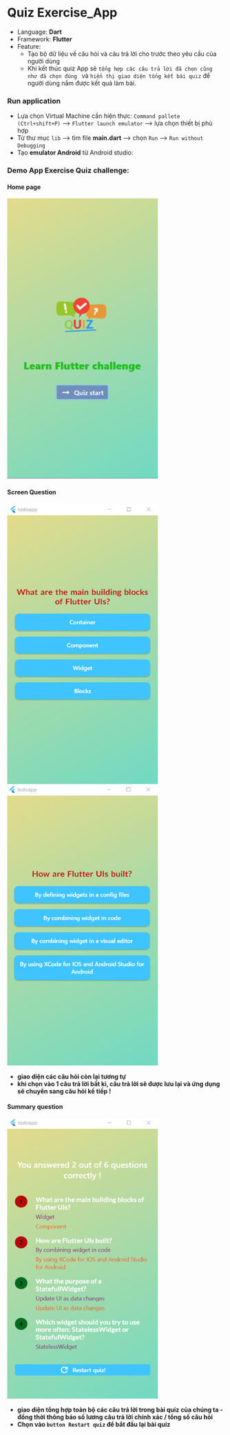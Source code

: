 # Quiz Exercise_App
- Language: **Dart**
- Framework: **Flutter**
- Feature:
    - Tạo bộ dữ liệu về câu hỏi và câu trả lời cho trước theo yêu cầu của người dùng
    - Khi kết thúc quiz App sẽ `tổng hợp các câu trả lời đã chọn cũng như đã chọn đúng ` và `hiển thị giao diện tổng kết bài quiz` để người dùng nắm được kết quả làm bài.
### Run application
 - Lựa chọn Virtual Machine cần hiện thực: `Command pallete (Ctrl+shift+P)` --> `Flutter launch emulator` --> lựa chọn thiết bị phù hợp
 - Từ thư mục `lib` --> tìm file **main.dart** --> chọn `Run` --> `Run without Debugging`
 - Tạo **emulator Android** từ Android studio: 
    

### Demo App Exercise Quiz challenge:
#### Home page
  <img src = "./assets/images/homepage.PNG" width = 350 height = 650 />
  
#### Screen Question
  <img src = "./assets/images/question_screen.png" width = 350 height = 650 />
  <img src = "./assets/images/q2_screen.png" width = 350 height = 650 />
  
- **giao diện các câu hỏi còn lại tương tự**
- **khi chọn vào 1 câu trả lời bất kì, câu trả lời sẽ được lưu lại và ứng dụng sẽ chuyển sang câu hỏi kế tiếp !**

#### Summary question
<img src = "./assets/images/summary_screen.png" width = 350 height = 650 />

- **giao diện tổng hợp toàn bộ các câu trả lời trong bài quiz của chúng ta - đồng thời thông báo số lương câu trả lời chính xác / tổng số câu hỏi**
- **Chọn vào `button Restart quiz` để bắt đầu lại bài quiz**

    
